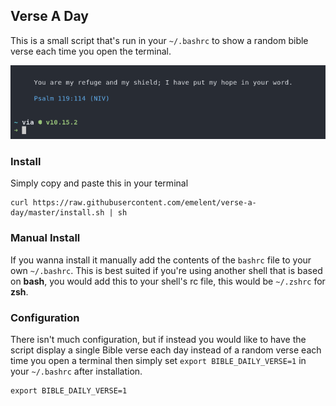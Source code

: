 ## Verse A Day

This is a small script that's run in your `~/.bashrc` to show a random bible verse
each time you open the terminal.

![alt shell screenshot](./screenshot2.png)

### Install

Simply copy and paste this in your terminal

    curl https://raw.githubusercontent.com/emelent/verse-a-day/master/install.sh | sh


### Manual Install

If you wanna install it manually add the contents of the `bashrc` file
to your own `~/.bashrc`. This is best suited if you're using another shell
that is based on **bash**, you would add this to your shell's rc file, this would
be `~/.zshrc` for  **zsh**.

### Configuration

There isn't much configuration, but if instead you would like to have the script
display a single Bible verse each day instead of a random verse each time you
open a terminal then simply set `export BIBLE_DAILY_VERSE=1` in your `~/.bashrc`
after installation.

    export BIBLE_DAILY_VERSE=1
